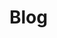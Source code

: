 # Blog
<script setup>
import { ref, computed, onMounted } from "vue";
const posts = ref([]);
const categories = ref(["All"]);
const selectedCategory = ref("All");
const searchQuery = ref("");

onMounted(() => {
  // Add console.log to see what files are being found
  const blogFiles = import.meta.glob("/blog/*.md", { eager: true });
  console.log('Found blog files:', blogFiles);

  const blogPosts = Object.values(blogFiles).map((module) => {
    console.log('Processing module:', module); // Add this debug line
    const { frontmatter } = module;
    const category = frontmatter?.category || "Uncategorized";
    if (!categories.value.includes(category)) {
      categories.value.push(category);
    }
    return {
      url: `/blog/${frontmatter?.title.replace(/\s+/g, '-').toLowerCase()}`, // Simplified URL
      title: frontmatter?.title || "Untitled",
      date: frontmatter?.date || "1970-01-01",
      category,
    };
  });
  
  posts.value = blogPosts.sort((a, b) => new Date(b.date) - new Date(a.date));
  console.log('Processed posts:', posts.value); // Add this debug line
});

// Rest of your code remains the same...
</script>

<template>
  <div class="search-bar">
    <input v-model="searchQuery" type="text" placeholder="Search blogs..." />
  </div>

  <div class="category-filter">
    <label for="category">Category:</label>
    <select v-model="selectedCategory" id="category">
      <option v-for="category in categories" :key="category" :value="category">
        {{ category }}
      </option>
    </select>
  </div>

  <div v-if="filteredPosts.length > 0">
    <div v-for="post in filteredPosts" :key="post.url" class="blog-item">
      <a :href="post.url" class="blog-title">{{ post.title }}</a>
      <p class="blog-date">{{ formatDate(post.date) }} | {{ post.category }}</p>
    </div>
  </div>
  <p v-else>No blogs found.</p>
</template>

<style scoped>
.search-bar {
  margin-bottom: 1rem;
}

.search-bar input {
  width: 100%;
  padding: 0.5rem;
  font-size: 1rem;
  border: 1px solid #ccc;
  border-radius: 5px;
}

.category-filter {
  margin-bottom: 1rem;
}

.category-filter label {
  margin-right: 0.5rem;
  font-weight: bold;
}

.category-filter select {
  padding: 0.5rem;
  font-size: 1rem;
  border-radius: 5px;
}

.blog-item {
  margin-bottom: 1.5rem;
}

.blog-date {
  font-size: 0.9rem;
  color: #666;
  margin-bottom: 0.5rem;
}

.blog-title {
  font-size: 1.1rem;
  font-weight: 600;
  color: var(--vp-c-brand);
  text-decoration: none;
}

.blog-title:hover {
  text-decoration: underline;
}
</style>
